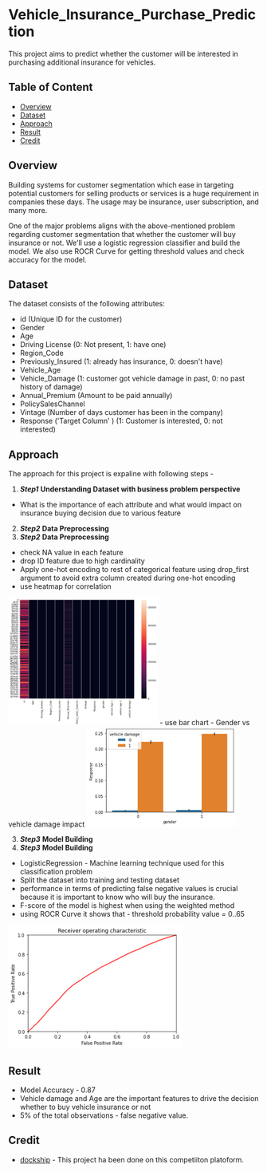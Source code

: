 # Vehicle_Insurance_Purchase_Prediction
This project aims to predict whether the customer will be interested in purchasing additional insurance for vehicles.

## Table of Content
  * [Overview](#Overview)
  * [Dataset](#Dataset)
  * [Approach](#Approach)
  * [Result](#Result)
  * [Credit](#Credit)
  

## Overview
Building systems for customer segmentation which ease in targeting potential customers for selling products or services is a huge requirement in companies these days. The usage may be insurance, user subscription, and many more.

One of the major problems aligns with the above-mentioned problem regarding customer segmentation that whether the customer will buy insurance or not. We'll use a logistic regression classifier and build the model. We also use ROCR Curve for getting threshold values and check accuracy for the model.

## Dataset
The dataset consists of the following attributes:

* id (Unique ID for the customer)
* Gender
* Age
* Driving License (0: Not present, 1: have one)
* Region_Code
* Previously_Insured (1: already has insurance, 0: doesn't have)
* Vehicle_Age
* Vehicle_Damage (1: customer got vehicle damage in past, 0: no past history of damage)
* Annual_Premium (Amount to be paid annually)
* PolicySalesChannel
* Vintage (Number of days customer has been in the company)
* Response ('Target Column' ) (1: Customer is interested, 0: not interested)


## Approach

The approach for this project is expaline with following steps - 
1. ***Step1***     __Understanding Dataset with business problem perspective__
  - What is the importance of each attribute and what would impact on insurance buying decision due to various feature 

2.  ***Step2***     __Data Preprocessing__
  2.  ***Step2***     __Data Preprocessing__
   - check NA value in each feature 
   - drop ID feature due to high cardinality
   - Apply one-hot encoding to rest of categorical feature using drop_first argument to avoid extra column created during one-hot encoding
   - use heatmap for correlation 
 
 
<img src="/Correlation%20HeatMap.png" width="300">
   -  use bar chart - Gender vs vehicle damage impact
  
<img src="/vehicle%20damage%20vs%20target%20variable.png" width="300">

3. ***Step3***     __Model Building__
  3. ***Step3***     __Model Building__
   - LogisticRegression - Machine learning technique used for this classification problem
   - Split the dataset into training and testing dataset
   - performance in terms of predicting false negative values is crucial because it is important to know who will buy the insurance.
   - F-score of the model is highest when using the weighted method
   - using ROCR Curve  it shows that - threshold probability value = 0..65

   
  <img src="ROCR%20Curve.png" width = "350">
  
  
  
  ## Result
  - Model Accuracy - 0.87
  - Vehicle damage and Age are the important features to drive the decision whether to buy vehicle insurance or not
  - 5% of the total observations - false negative value.

  ## Credit

 - [dockship](https://https://dockship.io/) - This project ha been done on  this competiiton platoform. 
